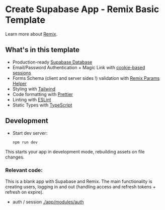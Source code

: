 # Create Supabase App - Remix Basic Template

Learn more about [Remix](https://remix.run/).

## What's in this template

- Production-ready [Supabase Database](https://supabase.com/)
- Email/Password Authentication + Magic Link with [cookie-based sessions](https://remix.run/docs/en/v1/api/remix#createcookiesessionstorage)
- Forms Schema (client and server sides !) validation with [Remix Params Helper](https://github.com/kiliman/remix-params-helper)
- Styling with [Tailwind](https://tailwindcss.com/)
- Code formatting with [Prettier](https://prettier.io)
- Linting with [ESLint](https://eslint.org)
- Static Types with [TypeScript](https://typescriptlang.org)

## Development

- Start dev server:

  ```sh
  npm run dev
  ```

This starts your app in development mode, rebuilding assets on file changes.

### Relevant code:

This is a blank app with Supabase and Remix. The main functionality is creating users, logging in and out (handling access and refresh tokens + refresh on expire).

- auth / session [./app/modules/auth](./app/modules/auth)
